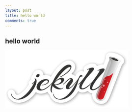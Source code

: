 ```yaml
---
layout: post
title: hello world
comments: true
---
```


## hello world
![Jekyll](/public/img/jekyll-sticker.png)